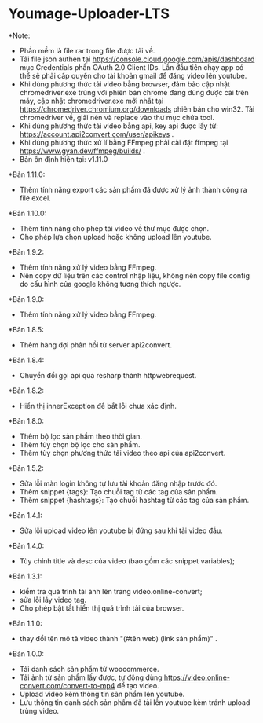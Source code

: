 # Youmage-Uploader-LTS

*Note: 
- Phần mềm là file rar trong file được tải về.
- Tải file json authen tại https://console.cloud.google.com/apis/dashboard mục Credentials phần OAuth 2.0 Client IDs. Lần đầu tiên chạy app có thể sẽ phải cấp quyền cho tài khoản gmail để đăng video lên youtube.
- Khi dùng phương thức tải video bằng browser, đảm bảo cập nhật chromedriver.exe trùng với phiên bản chrome đang dùng được cài trên máy, cập nhật chromedriver.exe mới nhất tại https://chromedriver.chromium.org/downloads phiên bản cho win32. Tải chromedriver về, giải nén và replace vào thư mục chứa tool.
- Khi dùng phương thức tải video bằng api, key api được lấy từ: https://account.api2convert.com/user/apikeys .
- Khi dùng phương thức xử lí bằng FFmpeg phải cài đặt ffmpeg tại https://www.gyan.dev/ffmpeg/builds/ .
- Bản ổn định hiện tại: v1.11.0

*Bản 1.11.0:
- Thêm tính năng export các sản phẩm đã được xử lý ảnh thành công ra file excel.

*Bản 1.10.0:
- Thêm tính năng cho phép tải video về thư mục được chọn.
- Cho phép lựa chọn upload hoặc không upload lên youtube.

*Bản 1.9.2:
- Thêm tính năng xử lý video bằng FFmpeg.
- Nên copy dữ liệu trên các control nhập liệu, không nên copy file config do cấu hình của google không tương thích ngược.

*Bản 1.9.0:
- Thêm tính năng xử lý video bằng FFmpeg.

*Bản 1.8.5:
- Thêm hàng đợi phản hồi từ server api2convert.

*Bản 1.8.4:
- Chuyển đổi gọi api qua resharp thành httpwebrequest.

*Bản 1.8.2:
- Hiển thị innerException để bắt lỗi chưa xác định.

*Bản 1.8.0:
- Thêm bộ lọc sản phẩm theo thời gian.
- Thêm tùy chọn bộ lọc cho sản phẩm.
- Thêm tùy chọn phương thức tải video theo api của api2convert.

*Bản 1.5.2:
- Sửa lỗi màn login không tự lưu tài khoản đăng nhập trước đó.
- Thêm snippet {tags}: Tạo chuỗi tag từ các tag của sản phẩm.
- Thêm snippet {hashtags}: Tạo chuỗi hashtag từ các tag của sản phẩm.

*Bản 1.4.1:
- Sửa lỗi upload video lên youtube bị đứng sau khi tải video đầu.

*Bản 1.4.0:
- Tùy chỉnh title và desc của video (bao gồm các snippet variables);

*Bản 1.3.1:
- kiểm tra quá trình tải ảnh lên trang video.online-convert;
- sửa lỗi lấy video tag.
- Cho phép bật tắt hiển thị quá trình tải của browser.

*Bản 1.1.0:
- thay đổi tên mô tả video thành "(#tên web) (link sản phẩm)" .

*Bản 1.0.0:
- Tải danh sách sản phẩm từ woocommerce.
- Tải ảnh từ sản phẩm lấy được, tự động dùng https://video.online-convert.com/convert-to-mp4 để tạo video.
- Upload video kèm thông tin sản phẩm lên youtube.
- Lưu thông tin danh sách sản phẩm đã tải lên youtube kèm tránh upload trùng video.
